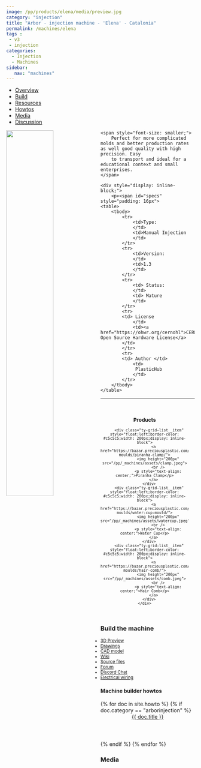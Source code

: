 ```yaml
---
image: /pp/products/elena/media/preview.jpg
category: "injection"
title: "Arbor - injection machine - 'Elena' - Catalonia"
permalink: /machines/elena
tags :
 - v3
 - injection
categories:
  - Injection
  - Machines
sidebar: 
   nav: "machines"
---
```



<ul class="nav nav-tabs" id="myTab" role="tablist">
  <li class="nav-item">
    <a class="nav-link active" id="overview-tab" data-toggle="tab" href="#overview" role="tab" aria-controls="overview" aria-selected="true">Overview</a>
  </li>
  <li class="nav-item">
    <a class="nav-link" id="build-tab" data-toggle="tab" href="#build" role="tab" aria-controls="build" aria-selected="false">Build</a>
  </li>
  <li class="nav-item">
    <a class="nav-link" id="resources-tab" data-toggle="tab" href="#resources" role="tab" aria-controls="resources" aria-selected="false">Resources</a>
  </li>
  <li class="nav-item">
    <a class="nav-link" id="howtos-tab" data-toggle="tab" href="#howtos" role="tab" aria-controls="howtos" aria-selected="false">Howtos</a>
  </li>

  <li class="nav-item">
    <a class="nav-link" id="media-tab" data-toggle="tab" href="#media" role="tab" aria-controls="media" aria-selected="false">Media</a>
  </li>

  <li class="nav-item">
    <a class="nav-link" id="media-tab" data-toggle="tab" href="#discussion" role="tab" aria-controls="media" aria-selected="false">Discussion</a>
  </li>

</ul>

<div class="tab-content">
  <div class="tab-pane active" id="overview" role="tabpanel" aria-labelledby="overview-tab">
    <div>
    <a href="https://precious-plastic.org/products/products/elena/drawings/overview.JPG">
        <img src="https://precious-plastic.org/products/products/elena/drawings/overview.JPG" style="float: left;width:50%;" />
    </a>

    <span style="font-size: smaller;">
        Perfect for more complicated molds and better production rates as well good quality with high precision. Easy
        to transport and ideal for a educational context and small enterprises.
    </span>

    <div style="display: inline-block;">
        <p><span id="specs" style="padding: 16px">
    <table>
        <tbody>
            <tr>
                <td>Type:
                </td>
                <td>Manual Injection
                </td>
            </tr>        
            <tr>
                <td>Version:
                </td>
                <td>1.3
                </td>
            </tr>
            <tr>
                <td> Status:
                </td>
                <td> Mature
                </td>
            </tr>
            <tr>
            <td> License
                </td>
                <td><a href="https://ohwr.org/cernohl">CERN Open Source Hardware License</a>
            </td>
            </tr>
            <tr>
            <td> Author </td>
                <td>
                 PlasticHub
                </td>
            </tr>
        </tbody>
    </table>
</span></p>
    </div>

</div>

<div style="margin: 8px;">
<a href="">
    <span  style="margin: 8px;" class="fa fa-download"/>
</a>

<a href="">
    <span style="margin: 8px;" class="fa fa-play"/>
</a>
<a href="">
    <span style="margin: 8px;" class="fa fa-question"/>
</a>
</div>

<hr />

<div style="padding:16px;text-align: center;font-size: smaller;">
    <h3>Products</h3>
    <div class="ty-vendor-plans">

        <div class="ty-grid-list__item" style="float:left;border-color: #c5c5c5;width: 200px;display: inline-block">
            <a href="https://bazar.preciousplastic.com/moulds/injection-moulds/piranha-clamp/">
                <img height="200px" src="/pp/_machines/assets/clamp.jpeg">
                <br />
                <p style="text-align: center;">Piranha Clamp</p>
            </a>
        </div>
        <div class="ty-grid-list__item" style="float:left;border-color: #c5c5c5;width: 200px;display: inline-block">
            <a href="https://bazar.preciousplastic.com/moulds/injection-moulds/water-cup-mould/">
                <img height="200px" src="/pp/_machines/assets/watercup.jpeg">
                <br />
                <p style="text-align: center;">Water Cup</p>
            </a>
        </div>
        <div class="ty-grid-list__item" style="float:left;border-color: #c5c5c5;width: 200px;display: inline-block">
            <a href="https://bazar.preciousplastic.com/moulds/injection-moulds/hair-comb/">
                <img height="200px" src="/pp/_machines/assets/comb.jpeg">
                <br />
                <p style="text-align: center;">Hair Comb</p>
            </a>
        </div>
    </div>
</div>

  </div>
  <div class="tab-pane active" id="build" role="tabpanel" aria-labelledby="build-tab">
    <h3 id="buildthemachine">Build the machine</h3>
    
  </div>
  <div class="tab-pane" id="resources" role="tabpanel" aria-labelledby="resources-tab">   
<span style="font-size:smaller">

<ul>
<li><a href="https://myhub.autodesk360.com/ue2b6df80/g/shares/SH7f1edQT22b515c761e2cc46804b9803c4c">3D Preview</a></li>
<li><a href="https://github.com/plastic-hub/products/tree/master/products/elena/drawings">Drawings</a></li>
<li><a href="https://github.com/plastic-hub/products/tree/master/products/elena/cad">CAD model</a></li>
<li><a href="https://precious-plastic.org/home/library/machines/arbor-injection-press/">Wiki</a></li>
<li><a href="https://github.com/plastic-hub/products/tree/master/products/elena/">Source files</a></li>
<li><a href="https://davehakkens.nl/community/forums/topic/arbor-press-v14/">Forum</a></li>
<li><a href="https://discord.gg/SN6MT5N">Discord Chat</a></li>
<li><a href="https://precious-plastic.org/products/products/elena/electrics/wiring.png">Electrical wiring</a></li>
</ul>

</span>
  </div>
  <div class="tab-pane" id="howtos" role="tabpanel" aria-labelledby="howtos-tab">
    <h4 id="machinebuilderhowtos">Machine builder howtos</h4>
<div class="ty-vendor-plans">
{% for doc in site.howto %}
  {% if doc.category == "arborinjection" %}
    <div class="ty-grid-list__item">
      <a href="{{ doc.url  | relative_url }}" class="link">
        <span class="image" >
          <img class="cover" src="{{ doc.image }}" alt="" />
        </span>
        <header class="major">
            {{ doc.title }}
       </header>
      </a>
    </div>
  {% endif %}
{% endfor %}
</div>
  </div>
  <div class="tab-pane" id="media" role="tabpanel" aria-labelledby="media-tab">
    <h3 id="media">Media</h3>
  </div>

  <div class="tab-pane" id="discussion" role="tabpanel" aria-labelledby="discussion-tab">
    <div id='discourse-comments' style="min-height: 600px;"></div>
    <script type="text/javascript">
      DiscourseEmbed = { discourseUrl: 'https://forum.precious-plastic.org/',
                         discourseEmbedUrl: '{{site.url}}{{page.url}}.html' };
    
      (function() {
        var d = document.createElement('script'); d.type = 'text/javascript'; d.async = true;
        d.src = DiscourseEmbed.discourseUrl + 'javascripts/embed.js';
        (document.getElementsByTagName('head')[0] || document.getElementsByTagName('body')[0]).appendChild(d);
      })();
    </script>
  </div>
</div>


